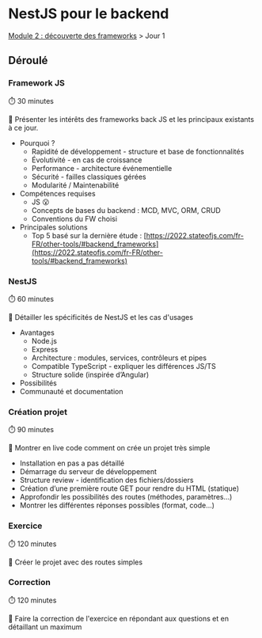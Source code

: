 # NestJS pour le backend

[Module 2 : découverte des frameworks](../Modules/M2.md) > Jour 1

## Déroulé

### Framework JS

⏱️ 30 minutes

🎯 Présenter les intérêts des frameworks back JS et les principaux existants à ce jour.

* Pourquoi ?
  * Rapidité de développement - structure et base de fonctionnalités
  * Évolutivité - en cas de croissance
  * Performance - architecture événementielle
  * Sécurité - failles classiques gérées
  * Modularité / Maintenabilité
* Compétences requises
  * JS 😮
  * Concepts de bases du backend : MCD, MVC, ORM, CRUD
  * Conventions du FW choisi
* Principales solutions
  * Top 5 basé sur la dernière étude : [https://2022.stateofjs.com/fr-FR/other-tools/#backend_frameworks](https://2022.stateofjs.com/fr-FR/other-tools/#backend_frameworks)

### NestJS

⏱️ 60 minutes

🎯 Détailler les spécificités de NestJS et les cas d'usages

* Avantages
  * Node.js
  * Express
  * Architecture : modules, services, contrôleurs et pipes
  * Compatible TypeScript - expliquer les différences JS/TS
  * Structure solide (inspirée d’Angular)
* Possibilités
* Communauté et documentation

### Création projet

⏱️ 90 minutes

🎯 Montrer en live code comment on crée un projet très simple

* Installation en pas a pas détaillé
* Démarrage du serveur de développement
* Structure review - identification des fichiers/dossiers
* Création d’une première route GET pour rendre du HTML (statique)
* Approfondir les possibilités des routes (méthodes, paramètres…)
* Montrer les différentes réponses possibles (format, code…)

### Exercice

⏱️ 120 minutes

🎯 Créer le projet avec des routes simples

### Correction

⏱️ 120 minutes

🎯 Faire la correction de l'exercice en répondant aux questions et en détaillant un maximum

